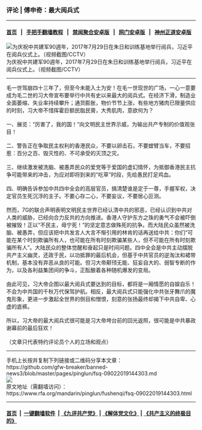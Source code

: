 ### 评论 | 傅申奇：最大阅兵式
------------------------

#### [首页](https://github.com/gfw-breaker/banned-news3/blob/master/README.md) &nbsp;&nbsp;|&nbsp;&nbsp; [手把手翻墙教程](https://github.com/gfw-breaker/guides/wiki) &nbsp;&nbsp;|&nbsp;&nbsp; [禁闻聚合安卓版](https://github.com/gfw-breaker/bn-android) &nbsp;&nbsp;|&nbsp;&nbsp; [网门安卓版](https://github.com/oGate2/oGate) &nbsp;&nbsp;|&nbsp;&nbsp; [神州正道安卓版](https://github.com/SzzdOgate/update) 



<div id="headerimg">
 <img alt="为庆祝中共建军90週年，2017年7月29日在朱日和训练基地举行阅兵，习近平在阅兵仪式上。（视频截图/CCTV）" src="https://www.rfa.org/mandarin/yataibaodao/shaoshuminzu/gr-07312017103001.html/m0731-grp.jpg/@@images/e0214f0b-772d-4026-b9e8-a2665dc7ac6f.jpeg" title="为庆祝中共建军90週年，2017年7月29日在朱日和训练基地举行阅兵，习近平在阅兵仪式上。（视频截图/CCTV）"/>
 <div id="headerimgcontents">
  <div id="headerimgcaption">
   <span>
    为庆祝中共建军90週年，2017年7月29日在朱日和训练基地举行阅兵，习近平在阅兵仪式上。（视频截图/CCTV）
   </span>
   <!-- zoomattribute -->
  </div>
  <!-- headerimgcaption -->
 </div>
 <!-- headerimagecontents -->
</div>

<hr/>
<div id="storytext">
 <div>
  <div class="slot_header">
  </div>
 </div>
 <p>
  毛一世驾崩四十三年了，但至今未能入土为安！在毛一世现世的广场，一心一意要成为毛二世的习大帝宣布要举行中共有史以来最大的阅兵式。在经济下滑，制造业全面萎缩、失业率持续攀升；通货膨胀，物价节节上涨，有些地方猪肉已限量供应的时刻，习大帝不惜挥霍巨额民脂民膏，大秀肌肉，意欲何为？
  <br/>
  <br/>
  一、展览：“厉害了，我的国！”向文明民主世界示威，为输出共产专制的价值观张目！
  <br/>
  <br/>
  二、警告正在争取民主权利的香港民众，不要以卵击石，不要螳臂当车，不要招惹：百分之百、毁灭性的、不可承受的灭顶之灾。
  <br/>
  <br/>
  三、继续激发被洗脑、被愚弄民众的爱党等于爱国的虚幻情怀，为抵御香港民主抗争可能带来的冲击，为应对即将到来的“吃草”时段，先给愚民打足鸡血。
  <br/>
  <br/>
  四、明确告诉参加中共四中全会的高层官员，搞清楚谁是定于一尊，手握军权，决定官员生死沉浮的主子。不要心存二心，不要妄议，不要居心叵测。
  <br/>
  <br/>
  然而，7G的联合声明表明文明民主世界已经认清中共的邪恶，已经认识到中共对人类的威胁，已经向合力反共的方向推进。香港人守护东方之珠的勇气不会被吓倒被摧毁！正以“不民主，毋宁死！”的坚定意志做殊死的抗争。而大陆民众虽然被洗脑、被愚弄，但应该把中共发言人大言不惭引用的林肯的话再送给中共：你们“可能在某个时刻欺骗所有人，也可能在所有时刻欺骗某些人，但不可能在所有时刻欺骗所有人”。大陆民众的整体觉醒和奋起只是时间问题。四中全会是中共主动摆脱共产主义幽灵，还政于民，以功抵罪的最后机会，但基于中共官员的逆淘汰和裙带机制，基本没有弃恶从良的可能。但习大帝颟顸无能、狂妄自大的、弱智专断的作为，以及各利益集团间的争斗，正酝酿着各种随机爆发的变局。
  <br/>
  <br/>
  由此可见，习大帝企图以最大阅兵式要达到的目标，都将是一厢情愿的自娱自乐！不会为中共国的千秋万代保驾护航。相反，最大阅兵式只能强化中共张牙舞爪的魔鬼形象，更进一步激起全世界的侧目和憎恨，刻意的张扬最终却揭下中共自卑、心虚的底裤。
  <br/>
  <br/>
  所以，习大帝的最大阅兵式很可能是习大帝垮台前的回光返照，很可能是中共暴政谢幕前的最后狂欢！
  <br/>
  <br/>
  （文章只代表特约评论员个人的立场和观点）
 </p>
</div>

<hr/>
手机上长按并复制下列链接或二维码分享本文章：<br/>
https://github.com/gfw-breaker/banned-news3/blob/master/pages/pinglun/fsq-09022019144303.md <br/>
<a href='https://github.com/gfw-breaker/banned-news3/blob/master/pages/pinglun/fsq-09022019144303.md'><img src='https://github.com/gfw-breaker/banned-news3/blob/master/pages/pinglun/fsq-09022019144303.md.png'/></a> <br/>
原文地址（需翻墙访问）：https://www.rfa.org/mandarin/pinglun/fushenqi/fsq-09022019144303.html


------------------------
#### [首页](https://github.com/gfw-breaker/banned-news3/blob/master/README.md) &nbsp;|&nbsp; [一键翻墙软件](https://github.com/gfw-breaker/nogfw/blob/master/README.md) &nbsp;| [《九评共产党》](https://github.com/gfw-breaker/9ping.md/blob/master/README.md#九评之一评共产党是什么) | [《解体党文化》](https://github.com/gfw-breaker/jtdwh.md/blob/master/README.md) | [《共产主义的终极目的》](https://github.com/gfw-breaker/gczydzjmd.md/blob/master/README.md)


<img src='http://gfw-breaker.win/banned-news3/pages/pinglun/fsq-09022019144303.md' width='0px' height='0px'/>